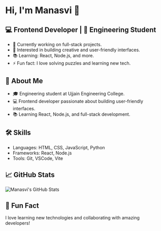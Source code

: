 # Hi, I'm Manasvi 👋  
## 💻 Frontend Developer | 🌱 Engineering Student  
- 🔭 Currently working on full-stack projects.  
- 🌟 Interested in building creative and user-friendly interfaces.  
- 📚 Learning: React, Node.js, and more.  
- ⚡ Fun fact: I love solving puzzles and learning new tech.  

## 🚀 About Me  
- 🎓 Engineering student at Ujjain Engineering College.  
- 💻 Frontend developer passionate about building user-friendly interfaces.  
- 📚 Learning React, Node.js, and full-stack development.  

## 🛠️ Skills  
- Languages: HTML, CSS, JavaScript, Python  
- Frameworks: React, Node.js  
- Tools: Git, VSCode, Vite  

## 📈 GitHub Stats  
![Manasvi's GitHub Stats](https://github-readme-stats.vercel.app/api?username=manasvichoudhari&show_icons=true&theme=radical)  

## 🌟 Fun Fact  
I love learning new technologies and collaborating with amazing developers!  
